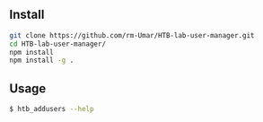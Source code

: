 ## Install 
```bash 
git clone https://github.com/rm-Umar/HTB-lab-user-manager.git
cd HTB-lab-user-manager/
npm install
npm install -g .
```
## Usage
```bash 
$ htb_addusers --help
```